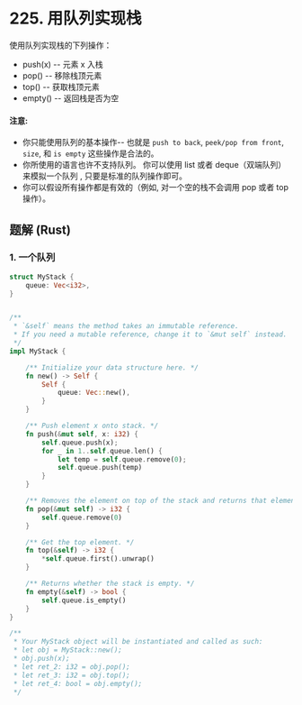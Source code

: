 # 225. 用队列实现栈
使用队列实现栈的下列操作：
* push(x) -- 元素 x 入栈
* pop() -- 移除栈顶元素
* top() -- 获取栈顶元素
* empty() -- 返回栈是否为空

#### 注意:
* 你只能使用队列的基本操作-- 也就是 ```push to back```, ```peek/pop from front```, ```size```, 和 ```is empty``` 这些操作是合法的。
* 你所使用的语言也许不支持队列。 你可以使用 list 或者 deque（双端队列）来模拟一个队列 , 只要是标准的队列操作即可。
* 你可以假设所有操作都是有效的（例如, 对一个空的栈不会调用 pop 或者 top 操作）。

## 题解 (Rust)

### 1. 一个队列
```Rust
struct MyStack {
    queue: Vec<i32>,
}


/**
 * `&self` means the method takes an immutable reference.
 * If you need a mutable reference, change it to `&mut self` instead.
 */
impl MyStack {

    /** Initialize your data structure here. */
    fn new() -> Self {
        Self {
            queue: Vec::new(),
        }
    }

    /** Push element x onto stack. */
    fn push(&mut self, x: i32) {
        self.queue.push(x);
        for _ in 1..self.queue.len() {
            let temp = self.queue.remove(0);
            self.queue.push(temp)
        }
    }

    /** Removes the element on top of the stack and returns that element. */
    fn pop(&mut self) -> i32 {
        self.queue.remove(0)
    }

    /** Get the top element. */
    fn top(&self) -> i32 {
        *self.queue.first().unwrap()
    }

    /** Returns whether the stack is empty. */
    fn empty(&self) -> bool {
        self.queue.is_empty()
    }
}

/**
 * Your MyStack object will be instantiated and called as such:
 * let obj = MyStack::new();
 * obj.push(x);
 * let ret_2: i32 = obj.pop();
 * let ret_3: i32 = obj.top();
 * let ret_4: bool = obj.empty();
 */
```
